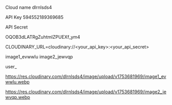 Cloud name dlrnlsds4

API Key 594552189369685

API Secret

OQOB3dLATRgZuhtmIZPUEXf_ym4

CLOUDINARY_URL=cloudinary://<your_api_key>:<your_api_secret>

image1_evwwlu
image2_jewvqp

user\_

https://res.cloudinary.com/dlrnlsds4/image/upload/v1753681969/image1_evwwlu.webp

https://res.cloudinary.com/dlrnlsds4/image/upload/v1753681969/image2_jewvqp.webp
